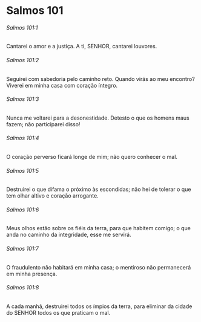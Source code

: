 # Salmos 101

###### Salmos 101:1

Cantarei o amor e a justiça. A ti, SENHOR, cantarei louvores.

###### Salmos 101:2

Seguirei com sabedoria pelo caminho reto. Quando virás ao meu encontro? Viverei em minha casa com coração íntegro.

###### Salmos 101:3

Nunca me voltarei para a desonestidade. Detesto o que os homens maus fazem; não participarei disso!

###### Salmos 101:4

O coração perverso ficará longe de mim; não quero conhecer o mal.

###### Salmos 101:5

Destruirei o que difama o próximo às escondidas; não hei de tolerar o que tem olhar altivo e coração arrogante.

###### Salmos 101:6

Meus olhos estão sobre os fiéis da terra, para que habitem comigo; o que anda no caminho da integridade, esse me servirá.

###### Salmos 101:7

O fraudulento não habitará em minha casa; o mentiroso não permanecerá em minha presença.

###### Salmos 101:8

A cada manhã, destruirei todos os ímpios da terra, para eliminar da cidade do SENHOR todos os que praticam o mal.

